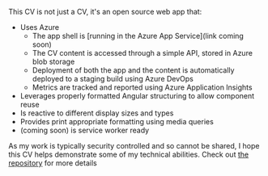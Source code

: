 This CV is not just a CV, it's an open source web app that:
- Uses Azure
  - The app shell is [running in the Azure App Service](link coming soon)
  - The CV content is accessed through a simple API, stored in Azure blob storage
  - Deployment of both the app and the content is automatically deployed to a staging build using Azure DevOps
  - Metrics are tracked and reported using Azure Application Insights
- Leverages properly formatted Angular structuring to allow component reuse
- Is reactive to different display sizes and types
- Provides print appropriate formatting using media queries
- (coming soon) is service worker ready

As my work is typically security controlled and so cannot be shared, I hope this CV helps demonstrate some of my technical abilities. Check out [the repository](https://github.com/TomHigson/CV) for more details